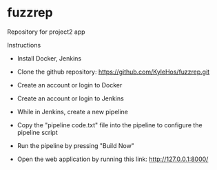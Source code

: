 # fuzzrep
Repository for project2 app

Instructions

- Install Docker, Jenkins

- Clone the github repository: https://github.com/KyleHos/fuzzrep.git 

- Create an account or login to Docker

- Create an account or login to Jenkins

- While in Jenkins, create a new pipeline

- Copy the "pipeline code.txt" file into the pipeline to configure the pipeline script

- Run the pipeline by pressing "Build Now"

- Open the web application by running this link: http://127.0.0.1:8000/
